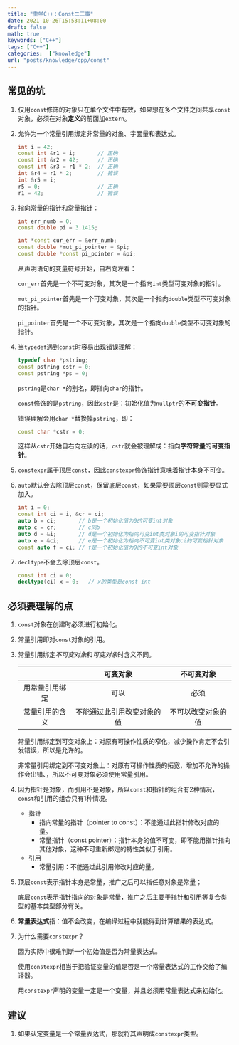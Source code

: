 ```yaml
---
title: "重学C++：Const二三事"
date: 2021-10-26T15:53:11+08:00
draft: false
math: true
keywords: ["C++"]
tags: ["C++"]
categories:  ["knowledge"]
url: "posts/knowledge/cpp/const"
---
```


## 常见的坑

1. 仅用`const`修饰的对象只在单个文件中有效，如果想在多个文件之间共享`const`对象，必须在对象**定义**的前面加`extern`。

2. 允许为一个常量引用绑定非常量的对象、字面量和表达式。

   ```C++
   int i = 42;
   const int &r1 = i;       // 正确
   const int &r2 = 42;      // 正确
   const int &r3 = r1 * 2;  // 正确
   int &r4 = r1 * 2;        // 错误
   int &r5 = i;
   r5 = 0;                  // 正确
   r1 = 42;                 // 错误
   ```

3. 指向常量的指针和常量指针：

   ```C++
   int err_numb = 0;
   const double pi = 3.1415;
   
   int *const cur_err = &err_numb;
   const double *mut_pi_pointer = &pi;
   const double *const pi_pointer = &pi;
   ```

   从声明语句的变量符号开始，自右向左看：

   `cur_err`首先是一个不可变对象，其次是一个指向`int`类型可变对象的指针。

   `mut_pi_pointer`首先是一个可变对象，其次是一个指向`double`类型不可变对象的指针。

   `pi_pointer`首先是一个不可变对象，其次是一个指向`double`类型不可变对象的指针。
   
4. 当`typedef`遇到`const`时容易出现错误理解：

   ```C++
   typedef char *pstring;
   const pstring cstr = 0;
   const pstring *ps = 0;
   ```

   `pstring`是`char *`的别名，即指向`char`的指针。

   `const`修饰的是`pstring`，因此`cstr`是：初始化值为`nullptr`的**不可变指针**。

   错误理解会用`char *`替换掉`pstring`，即：

   ```c++
   const char *cstr = 0;
   ```

   这样从`cstr`开始自右向左读的话，`cstr`就会被理解成：指向**字符常量**的**可变指针**。

5. `constexpr`属于顶层`const`，因此`constexpr`修饰指针意味着指针本身不可变。

6. `auto`默认会去除顶层`const`，保留底层`const`，如果需要顶层`const`则需要显式加入。

   ```C++
   int i = 0;
   const int ci = i, &cr = ci;
   auto b = ci;       // b是一个初始化值为0的可变int对象 
   auto c = cr;       // c同b
   auto d = &i;       // d是一个初始化为指向可变int类对象i的可变指针对象
   auto e = &ci;      // e是一个初始化为指向不可变int类对象ci的可变指针对象
   const auto f = ci; // f是一个初始化值为0的不可变int对象
   ```

7. `decltype`不会去除顶层`const`。

   ```C++
   const int ci = 0;
   decltype(ci) x = 0;   // x的类型是const int
   ```

## 必须要理解的点

1. `const`对象在创建时必须进行初始化。

2. 常量引用即对`const`对象的引用。

3. 常量引用绑定*不可变对象*和*可变对象*时含义不同。

   |                |          可变对象          |     不可变对象     |
   | :------------: | :------------------------: | :----------------: |
   | 用常量引用绑定 |            可以            |        必须        |
   | 常量引用的含义 | 不能通过此引用改变对象的值 | 不可以改变对象的值 |

   常量引用绑定到可变对象上：对原有可操作性质的窄化，减少操作肯定不会引发错误，所以是允许的。

   非常量引用绑定到不可变对象上：对原有可操作性质的拓宽，增加不允许的操作会出错、，所以不可变对象必须使用常量引用。

4. 因为指针是对象，而引用不是对象，所以`const`和指针的组合有2种情况，`const`和引用的组合只有1种情况。

   + 指针
     + 指向常量的指针（pointer to const）：不能通过此指针修改对应的量。
     + 常量指针（const pointer）：指针本身的值不可变，即不能用指针指向其他对象，这种不可重新绑定的特性类似于引用。
   + 引用
     + 常量引用：不能通过此引用修改对应的量。
   
5. 顶层`const`表示指针本身是常量，推广之后可以指任意对象是常量；

   底层`const`表示指针指向的对象是常量，推广之后主要于指针和引用等复合类型的基本类型部分有关。

6. **常量表达式**指：值不会改变，在编译过程中就能得到计算结果的表达式。

7. 为什么需要`constexpr`？

   因为实际中很难判断一个初始值是否为常量表达式。

   使用`constexpr`相当于把验证变量的值是否是一个常量表达式的工作交给了编译器。

   用`constexpr`声明的变量一定是一个变量，并且必须用常量表达式来初始化。

## 建议

1. 如果认定变量是一个常量表达式，那就将其声明成`constexpr`类型。
